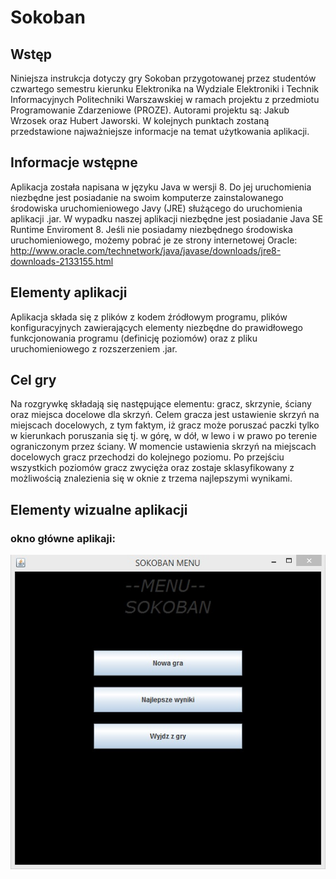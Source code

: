 # Sokoban

## Wstęp
Niniejsza instrukcja dotyczy gry Sokoban przygotowanej przez studentów czwartego semestru kierunku Elektronika na Wydziale Elektroniki i Technik Informacyjnych Politechniki Warszawskiej w ramach projektu z przedmiotu Programowanie Zdarzeniowe (PROZE). Autorami projektu są: Jakub Wrzosek oraz Hubert Jaworski.
W kolejnych punktach zostaną przedstawione najważniejsze informacje na temat użytkowania aplikacji.

## Informacje wstępne
Aplikacja została napisana w języku Java w wersji 8. Do jej uruchomienia niezbędne jest posiadanie na swoim komputerze zainstalowanego środowiska uruchomieniowego Javy (JRE) służącego do uruchomienia aplikacji .jar. W wypadku naszej aplikacji niezbędne jest posiadanie Java SE Runtime Enviroment 8.
Jeśli nie posiadamy niezbędnego środowiska uruchomieniowego, możemy pobrać je ze strony internetowej Oracle: http://www.oracle.com/technetwork/java/javase/downloads/jre8-downloads-2133155.html

## Elementy aplikacji
Aplikacja składa się z plików z kodem źródłowym programu, plików konfiguracyjnych zawierających elementy niezbędne do prawidłowego funkcjonowania programu (definicję poziomów) oraz z pliku uruchomieniowego z rozszerzeniem .jar.

## Cel gry
Na rozgrywkę składają się następujące elementu: gracz, skrzynie, ściany oraz miejsca docelowe dla skrzyń.
Celem gracza jest ustawienie skrzyń na miejscach docelowych, z tym faktym, iż gracz może poruszać paczki tylko w kierunkach poruszania się tj. w górę, w dół, w lewo i w prawo po terenie ograniczonym przez ściany.
W momencie ustawienia skrzyń na miejscach docelowych gracz przechodzi do kolejnego poziomu. Po przejściu wszystkich poziomów gracz zwycięża oraz zostaje sklasyfikowany z możliwością znalezienia się w oknie z trzema najlepszymi wynikami.

## Elementy wizualne aplikacji
### okno główne aplikaji:
![Algorithm schema](./images/OknoGlowne.jpg) 





















